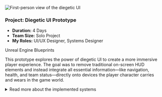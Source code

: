 <div class="project-card">
  <div class="project-flex-container">
    <div class="project-image-column">
      <img src="{{ '/Images/py3img2.png' | relative_url }}" alt="First-person view of the diegetic UI">
    </div>
    <div class="project-text-column">
      <h3>Project: Diegetic UI Prototype</h3>
      <div class="project-meta">
        <ul>
          <li><strong>Duration:</strong> 4 Days </li>
          <li><strong>Team Size:</strong> Solo Project</li>
          <li><strong>My Roles:</strong> UI/UX Designer, Systems Designer</li>
        </ul>
      </div>
      <div class="project-tools-summary">
        <span class="tool-tag"><i class="fa-brands fa-unreal"></i> Unreal Engine</span> 
        <span class="tool-tag"><i class="fa-solid fa-diagram-project"></i> Blueprints</span>
      </div>
      <p>This prototype explores the power of diegetic UI to create a more immersive player experience. The goal was to remove traditional on-screen HUD elements and instead integrate all essential information—like navigation, health, and team status—directly onto devices the player character carries and wears in the game world.</p>      
      <div class="project-details-row">
        </div>
        <details>
          <summary>Read more about the implemented systems</summary>
          <div class="details-content">
            <div class="process-stage">
  <h3>Project Goal & Design Philosophy</h3>
  <div class="stage-description">
    <p>The core philosophy behind this project was to completely eliminate traditional, 'pasted-on' UI. My goal was to prove that all necessary player information could be delivered through in-world objects, strengthening immersion and making the player feel truly present in the game's environment. The challenge was to make this information clear and readable without sacrificing realism.</p>
  </div>
</div>

<div class="process-stage">
  <h3>Key Features Implemented</h3>
  <div class="stage-content-flex">
    <div class="stage-gallery">
      <p class="gallery-label">In-game examples:</p>
      <a href="{{ '/Images/py3img1.png' | relative_url }}" target="_blank"><img src="{{ '/Images/py3img1.png' | relative_url }}" alt="The multi-function watch UI" class="gallery-thumbnail"></a>
      <a href="{{ '/Images/py3img3.png' | relative_url }}" target="_blank"><img src="{{ '/Images/py3img3.png' | relative_url }}" alt="The SATCOM tablet menu" class="gallery-thumbnail"></a>
    </div>
    <div class="stage-description">
      <ul>
        <li>
          <strong>Multi-Function Wristwatch:</strong> I designed and implemented a wristwatch UI worn by the player. Its screen can be toggled between two modes:
          <br>- <strong>Navigation Mode:</strong> Displays a real-time compass and GPS with objective markers.
          <br>- <strong>Vitals Mode:</strong> Functions as a heart-rate monitor that serves as a diegetic health bar. The display changes color from green to yellow to red based on health, and flatlines upon death, providing clear at-a-glance feedback.
        </li>
        <li>
          <strong>"SATCOM" Tablet Menu:</strong> To handle more complex information, I created a handheld tablet that functions as the game's menu system. The player physically raises the device to interact with it. I prototyped the framework for multiple tabs including SATCOM (Map/Objectives), Team Status, Briefing, and a fully functional Inventory screen.
        </li>
      </ul>
    </div>

  </div>
</div>

<div class="process-stage">
  <h3>Outcome & Reflection</h3>
  <div class="stage-description">
    <p>The result is a successful proof-of-concept demonstrating how multiple layers of player information can be integrated into the game world. The biggest challenge was balancing the realism of the devices with the need for clear, instantly readable information during gameplay. This project was a valuable exploration into creating immersive player feedback systems.</p>
  </div>
</div>
            </div>
        </details>
      </div>
    </div> 
  </div> 
</div>
